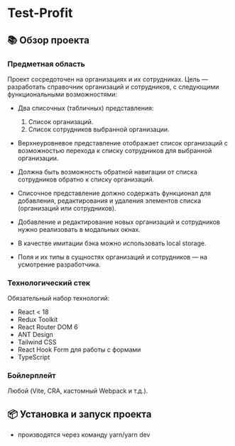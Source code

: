 # Test-Profit

## 📚 Обзор проекта

### Предметная область

Проект сосредоточен на организациях и их сотрудниках. Цель — разработать справочник организаций и сотрудников, с следующими функциональными возможностями:

- Два списочных (табличных) представления:

  1. Список организаций.
  2. Список сотрудников выбранной организации.

- Верхнеуровневое представление отображает список организаций с возможностью перехода к списку сотрудников для выбранной организации.
- Должна быть возможность обратной навигации от списка сотрудников обратно к списку организаций.
- Списочное представление должно содержать функционал для добавления, редактирования и удаления элементов списка (организаций или сотрудников).
- Добавление и редактирование новых организаций и сотрудников нужно реализовать в модальных окнах.
- В качестве имитации бэка можно использовать local storage.
- Поля и их типы в сущностях организаций и сотрудников — на усмотрение разработчика.

### Технологический стек

Обязательный набор технологий:

- React < 18
- Redux Toolkit
- React Router DOM 6
- ANT Design
- Tailwind CSS
- React Hook Form для работы с формами
- TypeScript

### Бойлерплейт

Любой (Vite, CRA, кастомный Webpack и т.д.).

## 📦 Установка и запуск проекта

- производятся через команду yarn/yarn dev
